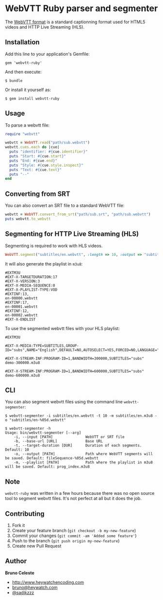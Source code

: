 # WebVTT Ruby parser and segmenter

The [WebVTT format](http://dev.w3.org/html5/webvtt/) is a standard captionning format used for HTML5 videos and HTTP Live Streaming (HLS).

## Installation

Add this line to your application's Gemfile:

    gem 'webvtt-ruby'

And then execute:

    $ bundle

Or install it yourself as:

    $ gem install webvtt-ruby

## Usage

To parse a webvtt file:

```ruby
require "webvtt"

webvtt = WebVTT.read("path/sub.webvtt")
webvtt.cues.each do |cue|
  puts "identifier: #{cue.identifier}"
  puts "Start: #{cue.start}"
  puts "End: #{cue.end}"
  puts "Style: #{cue.style.inspect}"
  puts "Text: #{cue.text}"
  puts "--"
end
```

## Converting from SRT

You can also convert an SRT file to a standard WebVTT file:

```ruby
webvtt = WebVTT.convert_from_srt("path/sub.srt", "path/sub.webvtt")
puts webvtt.to_webvtt
```

## Segmenting for HTTP Live Streaming (HLS)

Segmenting is required to work with HLS videos.

```ruby
WebVTT.segment("subtitles/en.webvtt", :length => 10, :output => "subtitles/en-%05d.webvtt", :playlist => "subtitles/en.m3u8")
```

It will also generate the playlist in `m3u8`:

```
#EXTM3U
#EXT-X-TARGETDURATION:17
#EXT-X-VERSION:3
#EXT-X-MEDIA-SEQUENCE:0
#EXT-X-PLAYLIST-TYPE:VOD
#EXTINF:13,
en-00000.webvtt
#EXTINF:17,
en-00001.webvtt
#EXTINF:12,
en-00002.webvtt
#EXT-X-ENDLIST
```

To use the segmented webvtt files with your HLS playlist:

```
#EXTM3U

#EXT-X-MEDIA:TYPE=SUBTITLES,GROUP-ID="subs",NAME="English",DEFAULT=NO,AUTOSELECT=YES,FORCED=NO,LANGUAGE="en",URI="subtitles/en.m3u8"

#EXT-X-STREAM-INF:PROGRAM-ID=1,BANDWIDTH=300000,SUBTITLES="subs"
demo-300000.m3u8

#EXT-X-STREAM-INF:PROGRAM-ID=1,BANDWIDTH=600000,SUBTITLES="subs"
demo-600000.m3u8
```

## CLI

You can also segment webvtt files using the command line `webvtt-segmenter`:

```
$ webvtt-segmenter -i subtitles/en.webvtt -t 10 -m subtitles/en.m3u8 -o "subtitles/en-%05d.webvtt"
```

```
$ webvtt-segmenter -h
Usage: bin/webvtt-segmenter [--arg]
    -i, --input [PATH]               WebVTT or SRT file
    -b, --base-url [URL]             Base URL
    -t, --target-duration [DUR]      Duration of each segments. Default: 10
    -o, --output [PATH]              Path where WebVTT segments will be saved. Default: fileSequence-%05d.webvtt
    -m, --playlist [PATH]            Path where the playlist in m3u8 will be saved. Default: prog_index.m3u8
```

## Note

`webvtt-ruby` was written in a few hours because there was no open source tool to segment webvtt files. It's not perfect at all but it does the job.

## Contributing

1. Fork it
2. Create your feature branch (`git checkout -b my-new-feature`)
3. Commit your changes (`git commit -am 'Added some feature'`)
4. Push to the branch (`git push origin my-new-feature`)
5. Create new Pull Request

## Author

**Bruno Celeste**

* http://www.heywatchencoding.com
* bruno@heywatch.com
* [@sadikzzz](http://twitter.com/sadikzzz)
